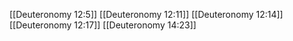 [[Deuteronomy 12:5]]
[[Deuteronomy 12:11]]
[[Deuteronomy 12:14]]
[[Deuteronomy 12:17]]
[[Deuteronomy 14:23]]
